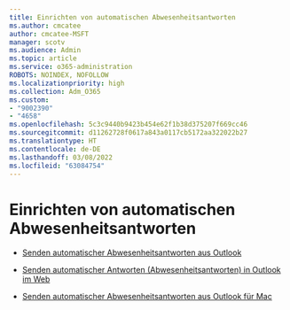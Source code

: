 ```yaml
---
title: Einrichten von automatischen Abwesenheitsantworten
ms.author: cmcatee
author: cmcatee-MSFT
manager: scotv
ms.audience: Admin
ms.topic: article
ms.service: o365-administration
ROBOTS: NOINDEX, NOFOLLOW
ms.localizationpriority: high
ms.collection: Adm_O365
ms.custom:
- "9002390"
- "4658"
ms.openlocfilehash: 5c3c9440b9423b454e62f1b38d375207f669cc46
ms.sourcegitcommit: d11262728f0617a843a0117cb5172aa322022b27
ms.translationtype: HT
ms.contentlocale: de-DE
ms.lasthandoff: 03/08/2022
ms.locfileid: "63084754"
---
```

# <a name="setting-up-out-of-office-automatic-replies"></a>Einrichten von automatischen Abwesenheitsantworten

- [Senden automatischer Abwesenheitsantworten aus Outlook](https://support.office.com/article/9742f476-5348-4f9f-997f-5e208513bd67)

- [Senden automatischer Antworten (Abwesenheitsantworten) in Outlook im Web](https://support.office.com/article/0c193ab0-b9e1-4058-84be-a5b014242290)

- [Senden automatischer Abwesenheitsantworten aus Outlook für Mac](https://support.office.com/article/4e07ab75-beda-4f9e-bcdc-44471ebacdee)
